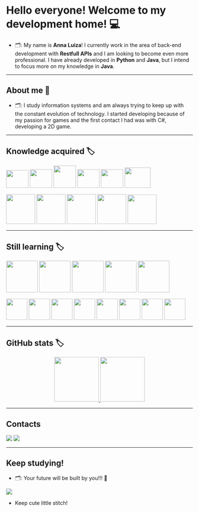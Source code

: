 # Hello everyone! Welcome to my development home! 💻
- 🗂️: My name is **Anna Luiza**! I currently work in the area of ​​back-end development with **Restfull APIs** and I am looking to become even more professional. I have already developed in **Python** and **Java**, but I intend to focus more on my knowledge in **Java**.

---

## About me 🔖
- 🗂️: I study information systems and am always trying to keep up with the constant evolution of technology. I started developing because of my passion for games and the first contact I had was with C#, developing a 2D game.

---

## Knowledge acquired 🏷️
<img src="https://cdn.jsdelivr.net/gh/devicons/devicon@latest/icons/github/github-original.svg" width="60" height="48" />  <img src="https://cdn.jsdelivr.net/gh/devicons/devicon@latest/icons/python/python-original-wordmark.svg" width="60" height="50"/> <img src="https://cdn.jsdelivr.net/gh/devicons/devicon@latest/icons/git/git-original-wordmark.svg" width="60" height="60"/> <img src="https://cdn.jsdelivr.net/gh/devicons/devicon@latest/icons/amazonwebservices/amazonwebservices-original-wordmark.svg" width="60" height="50"/> <img src="https://cdn.jsdelivr.net/gh/devicons/devicon@latest/icons/illustrator/illustrator-line.svg" width="60" height="50"/> <img src="https://cdn.jsdelivr.net/gh/devicons/devicon@latest/icons/confluence/confluence-original-wordmark.svg" width="70" height="55"/> 

<img src="https://cdn.jsdelivr.net/gh/devicons/devicon@latest/icons/apacheairflow/apacheairflow-original-wordmark.svg" width="78" height="80"/> <img src="https://cdn.jsdelivr.net/gh/devicons/devicon@latest/icons/postman/postman-original-wordmark.svg" width="78" height="80"/> <img src="https://cdn.jsdelivr.net/gh/devicons/devicon@latest/icons/blender/blender-original-wordmark.svg" width="78" height="80"/> <img src="https://cdn.jsdelivr.net/gh/devicons/devicon@latest/icons/unity/unity-plain-wordmark.svg" width="78" height="80"/> <img src="https://cdn.jsdelivr.net/gh/devicons/devicon@latest/icons/behance/behance-plain-wordmark.svg" width="78" height="79"/>

---

## Still learning 🏷️
<img height="85em" src="https://cdn.jsdelivr.net/gh/devicons/devicon@latest/icons/oracle/oracle-original.svg" /> <img height="85em" src="https://cdn.jsdelivr.net/gh/devicons/devicon@latest/icons/hadoop/hadoop-plain-wordmark.svg" /> <img height="85em" src="https://cdn.jsdelivr.net/gh/devicons/devicon@latest/icons/djangorest/djangorest-plain.svg" /> <img height="85em" src="https://cdn.jsdelivr.net/gh/devicons/devicon@latest/icons/swagger/swagger-original-wordmark.svg" /> <img height="85em" src="https://cdn.jsdelivr.net/gh/devicons/devicon@latest/icons/intellij/intellij-plain-wordmark.svg" /> 

<img height="57em" src="https://cdn.jsdelivr.net/gh/devicons/devicon@latest/icons/javascript/javascript-original.svg" /> <img height="57em" src="https://cdn.jsdelivr.net/gh/devicons/devicon@latest/icons/java/java-original.svg" /> <img height="57em" src="https://cdn.jsdelivr.net/gh/devicons/devicon@latest/icons/linux/linux-original.svg" /> <img height="57em" src="https://cdn.jsdelivr.net/gh/devicons/devicon@latest/icons/jupyter/jupyter-original-wordmark.svg" /> <img height="57em" src="https://cdn.jsdelivr.net/gh/devicons/devicon@latest/icons/csharp/csharp-original.svg" />  <img height="57em" src="https://cdn.jsdelivr.net/gh/devicons/devicon@latest/icons/pandas/pandas-original-wordmark.svg" /> <img height="57em" src="https://cdn.jsdelivr.net/gh/devicons/devicon@latest/icons/json/json-plain.svg" /> <img height="57em" src="https://cdn.jsdelivr.net/gh/devicons/devicon@latest/icons/php/php-plain.svg" />

---

## GitHub stats 🏷️
<div align="center">
  <a href="https://github.com/yourusername">
  <img height="120em" src="https://github-readme-stats.vercel.app/api?username=AnnaLuizaDev&show_icons=true&theme=light&include_all_commits=true&count_private=true"/>
    <img height="120em" src="https://github-readme-stats.vercel.app/api/top-langs/?username=AnnaLuizaDev&layout=compact&langs_count=7&theme=light"/>
  </a>
</div>

---

## Contacts
<div>
<a href="https://www.twitch.tv/sliderakan" target="_blank"><img loading="lazy" src="https://img.shields.io/badge/Twitch-9146FF?style=for-the-badge&logo=twitch&logoColor=white" target="_blank"></a>
<a href="https://www.linkedin.com/in/seu-usuário-linkedln-aqui" target="_blank"><img loading="lazy" src="https://img.shields.io/badge/-LinkedIn-%230077B5?style=for-the-badge&logo=linkedin&logoColor=white" target="_blank"></a>   
</div>

---

## Keep studying!
- 🗂️: Your future will be built by you!!! 🌸

![](https://64.media.tumblr.com/78a19d1f00b81df2beef2b6d63f18168/0c0b816a07090260-af/s540x810/a7e12ebcc0840e06bcd8a46d75c51e7e62032db8.gif)

- Keep cute little stitch!
